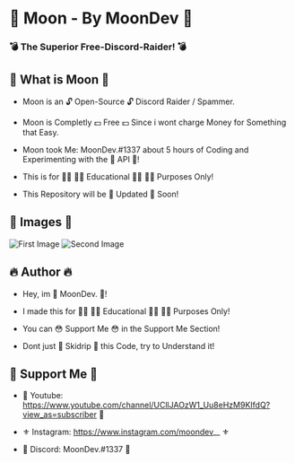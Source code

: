 # 🌙 Moon - By MoonDev 🌙

### 💣 The Superior Free-Discord-Raider! 💣

## 📌 What is Moon 📌

- Moon is an 🔓 Open-Source 🔓 Discord Raider / Spammer.

- Moon is Completly 💵 Free 💵 Since i wont charge Money for Something that Easy.

- Moon took Me: MoonDev.#1337 about 5 hours of Coding and Experimenting with the 🤖 API 🤖!

- This is for 👨‍🎓 👩‍🎓 Educational 👨‍🎓 👩‍🎓 Purposes Only!

- This Repository will be 🔱 Updated 🔱 Soon!

## 📸 Images 📸

![First Image](https://i.imgur.com/F11AWOP.png)
![Second Image](https://i.imgur.com/CiWiFsg.png)

## 🔥 Author 🔥

- Hey, im 🌙 MoonDev. 🌙!

- I made this for 👨‍🎓 👩‍🎓 Educational 👨‍🎓 👩‍🎓 Purposes Only!

- You can 😳 Support Me 😳 in the Support Me Section!

- Dont just 🤡 Skidrip 🤡 this Code, try to Understand it!

## 🚀 Support Me 🚀

- 👑 Youtube: https://www.youtube.com/channel/UCllJAOzW1_Uu8eHzM9KIfdQ?view_as=subscriber 👑

- ⚜️ Instagram: https://www.instagram.com/moondev__ ⚜️

- 🧬 Discord: MoonDev.#1337 🧬
